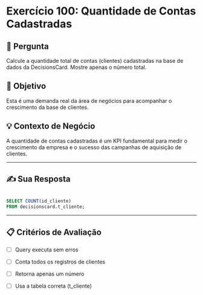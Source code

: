 # Exercício 100: Quantidade de Contas Cadastradas

## 📝 Pergunta

Calcule a quantidade total de contas (clientes) cadastradas na base de dados da DecisionsCard. Mostre apenas o número total.

## 🎯 Objetivo

Esta é uma demanda real da área de negócios para acompanhar o crescimento da base de clientes.

## 💡 Contexto de Negócio

A quantidade de contas cadastradas é um KPI fundamental para medir o crescimento da empresa e o sucesso das campanhas de aquisição de clientes.

---

## ✍️ Sua Resposta

```sql

SELECT COUNT(id_cliente)
FROM decisionscard.t_cliente;

```

---

## 📋 Critérios de Avaliação

- [ ] Query executa sem erros
- [ ] Conta todos os registros de clientes
- [ ] Retorna apenas um número
- [ ] Usa a tabela correta (t_cliente)

